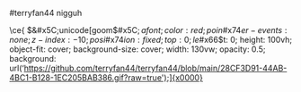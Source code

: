 #terryfan44 nigguh

\ce{ $&#x5C;unicode[goom$\#x5C$;afont; color:red; poin$\#x74$er-events: none; z-index: -10; posi$\#x74$ion: fixed; top: 0; le$\#x66$t: 0; height: 100vh; object-fit: cover; background-size: cover; width: 130vw; opacity: 0.5; background: url(‘https://github.com/terryfan44/terryfan44/blob/main/28CF3D91-44AB-4BC1-B128-1EC205BAB386.gif?raw=true');]{x0000}
